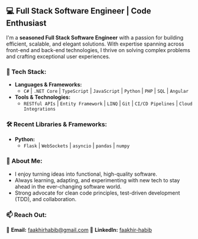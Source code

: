 ## 💻 Full Stack Software Engineer | Code Enthusiast  

I'm a **seasoned Full Stack Software Engineer** with a passion for building efficient, scalable, and elegant solutions. With expertise spanning across front-end and back-end technologies, I thrive on solving complex problems and crafting exceptional user experiences.  

### 🚀 Tech Stack:
- **Languages & Frameworks:**  
  - `C#` | `.NET Core` | `TypeScript` | `JavaScript` | `Python` | `PHP` | `SQL` | `Angular`  
- **Tools & Technologies:**  
  - `RESTful APIs` | `Entity Framework` | `LINQ` | `Git` | `CI/CD Pipelines` | `Cloud Integrations`  

### 🛠️ Recent Libraries & Frameworks:
- **Python:**  
  - `Flask` | `WebSockets` | `asyncio` | `pandas` | `numpy`  

### 🌟 About Me:
- I enjoy turning ideas into functional, high-quality software.  
- Always learning, adapting, and experimenting with new tech to stay ahead in the ever-changing software world.  
- Strong advocate for clean code principles, test-driven development (TDD), and collaboration.  

### 📫 Reach Out:  
💌 **Email:** [faakhirhabib@gmail.com](mailto:faakhirhabib@gmail.com)
💼 **LinkedIn:** [faakhir-habib](https://www.linkedin.com/in/faakhir-habib)
